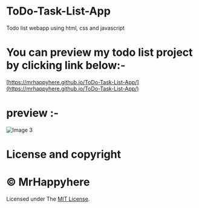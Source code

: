 # ToDo-Task-List-App

Todo list webapp using html, css and javascript

# You can preview my todo list project by clicking link below:-

[https://mrhappyhere.github.io/ToDo-Task-List-App/](https://mrhappyhere.github.io/ToDo-Task-List-App/)

# preview :-
![Image 3](https://user-images.githubusercontent.com/80676763/117727250-68eee780-b205-11eb-8699-0f6f8e795050.jpg)

# License and copyright
# © MrHappyhere
Licensed under The [MIT License](LICENSE).
